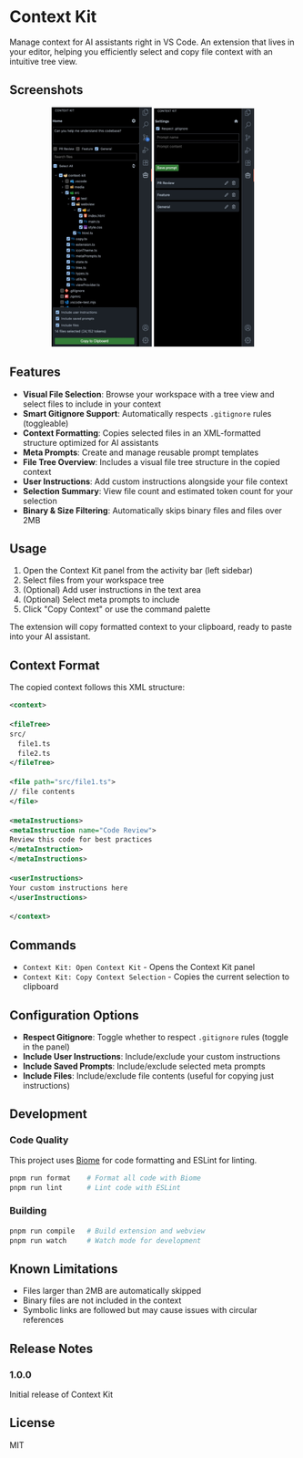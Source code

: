 # Context Kit

Manage context for AI assistants right in VS Code. An extension that lives in your editor, helping you efficiently select and copy file context with an intuitive tree view.

## Screenshots

<p align="center">
  <img src="./media/home.jpg" alt="Home Page" width="35%" />
  <img src="./media/settings.jpg" alt="Settings Page" width="35%" />
</p>

## Features

- **Visual File Selection**: Browse your workspace with a tree view and select files to include in your context
- **Smart Gitignore Support**: Automatically respects `.gitignore` rules (toggleable)
- **Context Formatting**: Copies selected files in an XML-formatted structure optimized for AI assistants
- **Meta Prompts**: Create and manage reusable prompt templates
- **File Tree Overview**: Includes a visual file tree structure in the copied context
- **User Instructions**: Add custom instructions alongside your file context
- **Selection Summary**: View file count and estimated token count for your selection
- **Binary & Size Filtering**: Automatically skips binary files and files over 2MB

## Usage

1. Open the Context Kit panel from the activity bar (left sidebar)
2. Select files from your workspace tree
3. (Optional) Add user instructions in the text area
4. (Optional) Select meta prompts to include
5. Click "Copy Context" or use the command palette

The extension will copy formatted context to your clipboard, ready to paste into your AI assistant.

## Context Format

The copied context follows this XML structure:

```xml
<context>

<fileTree>
src/
  file1.ts
  file2.ts
</fileTree>

<file path="src/file1.ts">
// file contents
</file>

<metaInstructions>
<metaInstruction name="Code Review">
Review this code for best practices
</metaInstruction>
</metaInstructions>

<userInstructions>
Your custom instructions here
</userInstructions>

</context>
```

## Commands

- `Context Kit: Open Context Kit` - Opens the Context Kit panel
- `Context Kit: Copy Context Selection` - Copies the current selection to clipboard

## Configuration Options

- **Respect Gitignore**: Toggle whether to respect `.gitignore` rules (toggle in the panel)
- **Include User Instructions**: Include/exclude your custom instructions
- **Include Saved Prompts**: Include/exclude selected meta prompts
- **Include Files**: Include/exclude file contents (useful for copying just instructions)

## Development

### Code Quality
This project uses [Biome](https://biomejs.dev/) for code formatting and ESLint for linting.

```bash
pnpm run format    # Format all code with Biome
pnpm run lint      # Lint code with ESLint
```

### Building
```bash
pnpm run compile   # Build extension and webview
pnpm run watch     # Watch mode for development
```

## Known Limitations

- Files larger than 2MB are automatically skipped
- Binary files are not included in the context
- Symbolic links are followed but may cause issues with circular references

## Release Notes

### 1.0.0

Initial release of Context Kit

## License

MIT
